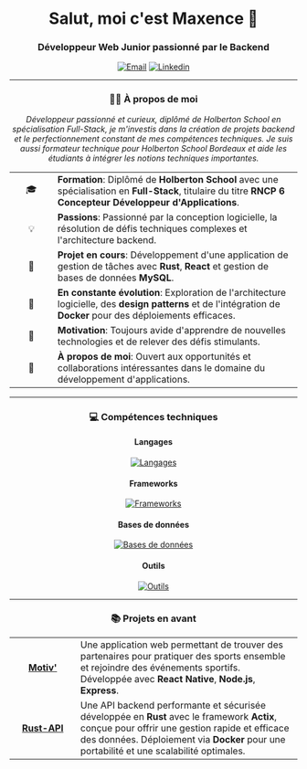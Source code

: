 <h1 align="center">Salut, moi c'est Maxence 👋</h1>
<h3 align="center">Développeur Web Junior passionné par le Backend</h3>

<p align="center">
  <a href="mailto:maxence0@hotmail.fr"><img src="https://skillicons.dev/icons?i=gmail" alt="Email"/></a>
  <a href="https://www.linkedin.com/in/maxence-potier/"><img src="https://skillicons.dev/icons?i=linkedin" alt="Linkedin"/></a>
</p>

<hr>

<h3 align="center">🧑‍💻 À propos de moi</h3>

<p align="center">
  <em>Développeur passionné et curieux, diplômé de Holberton School en spécialisation Full-Stack, je m'investis dans la création de projets backend et le perfectionnement constant de mes compétences techniques. Je suis aussi formateur technique pour Holberton School Bordeaux et aide les étudiants à intégrer les notions techniques importantes.</em>
</p>

<table align="center" border="0">
  <tr>
    <td align="center" width="60">🎓</td>
    <td><strong>Formation</strong>: Diplômé de <strong>Holberton School</strong> avec une spécialisation en <strong>Full-Stack</strong>, titulaire du titre <strong>RNCP 6 Concepteur Développeur d'Applications</strong>.</td>
  </tr>
  <tr>
    <td align="center" width="60">💡</td>
    <td><strong>Passions</strong>: Passionné par la conception logicielle, la résolution de défis techniques complexes et l'architecture backend.</td>
  </tr>
  <tr>
    <td align="center" width="60">🔭</td>
    <td><strong>Projet en cours</strong>: Développement d'une application de gestion de tâches avec <strong>Rust</strong>, <strong>React</strong> et gestion de bases de données <strong>MySQL</strong>.</td>
  </tr>
  <tr>
    <td align="center" width="60">🌱</td>
    <td><strong>En constante évolution</strong>: Exploration de l'architecture logicielle, des <strong>design patterns</strong> et de l'intégration de <strong>Docker</strong> pour des déploiements efficaces.</td>
  </tr>
  <tr>
    <td align="center" width="60">🚀</td>
    <td><strong>Motivation</strong>: Toujours avide d'apprendre de nouvelles technologies et de relever des défis stimulants.</td>
  </tr>
  <tr>
    <td align="center" width="60">💬</td>
    <td><strong>À propos de moi</strong>: Ouvert aux opportunités et collaborations intéressantes dans le domaine du développement d'applications.</td>
  </tr>
</table>

<hr>

<h3 align="center">💻 Compétences techniques</h3>

<h4 align="center">Langages</h4>
<p align="center">
  <a href="https://skillicons.dev"><img src="https://skillicons.dev/icons?i=rust,c,java,js,typescript,python" alt="Langages" /></a>
</p>

<h4 align="center">Frameworks</h4>
<p align="center">
  <a href="https://skillicons.dev"><img src="https://skillicons.dev/icons?i=react,nodejs,express,tailwindcss" alt="Frameworks" /></a>
</p>

<h4 align="center">Bases de données</h4>
<p align="center">
  <a href="https://skillicons.dev"><img src="https://skillicons.dev/icons?i=mysql,postgresql,sqlite,mongodb" alt="Bases de données" /></a>
</p>

<h4 align="center">Outils</h4>
<p align="center">
  <a href="https://skillicons.dev"><img src="https://skillicons.dev/icons?i=git,docker,vscode,github,figma" alt="Outils" /></a>
</p>

<hr>

<h3 align="center">📚 Projets en avant</h3>

<div align="center">
<table align="center" border="0" cellspacing="0" cellpadding="10">
  <tr>
    <td width="100" align="center">
      <a href="https://github.com/Mxn-ptr/motiv"><strong>Motiv'</strong></a>
    </td>
    <td>
      Une application web permettant de trouver des partenaires pour pratiquer des sports ensemble et rejoindre des événements sportifs. Développée avec <strong>React Native</strong>, <strong>Node.js</strong>, <strong>Express</strong>.
    </td>
  </tr>
  <tr>
    <td width="100" align="center">
      <a href="https://github.com/Mxn-ptr/Rust-API"><strong>Rust-API</strong></a>
    </td>
    <td>
      Une API backend performante et sécurisée développée en <strong>Rust</strong> avec le framework <strong>Actix</strong>, conçue pour offrir une gestion rapide et efficace des données. Déploiement via <strong>Docker</strong> pour une portabilité et une scalabilité optimales.
    </td>
  </tr>
</table>
</div>
